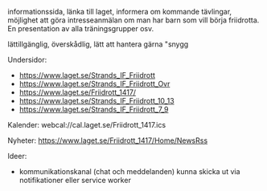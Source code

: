 informationssida, 
länka till laget, 
informera om kommande tävlingar, 
möjlighet att göra intresseanmälan om man har barn som vill börja friidrotta. 
En presentation av alla träningsgrupper osv. 

lättillgänglig, 
överskådlig, 
lätt att hantera 
gärna "snygg


Undersidor:
* https://www.laget.se/Strands_IF_Friidrott
* https://www.laget.se/Strands_IF_Friidrott_Ovr
* https://www.laget.se/Friidrott_1417/
* https://www.laget.se/Strands_IF_Friidrott_10_13
* https://www.laget.se/Strands_IF_Friidrott_7_9





Kalender:
webcal://cal.laget.se/Friidrott_1417.ics

Nyheter:
https://www.laget.se/Friidrott_1417/Home/NewsRss


Ideer:
* kommunikationskanal (chat och meddelanden) kunna skicka ut via notifikationer eller service worker
